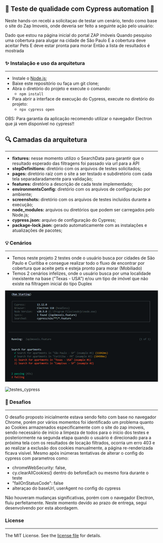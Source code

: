 ## 🚀 Teste de qualidade com Cypress automation 🚀

Neste hands-on recebi a solicitaçao de testar um cenário, tendo como base o site do Zap Imoveis, onde deveria ser feito a seguinte ação pelo usuário:

Dado que estou na página inicial do portal ZAP imóveis
Quando pesquiso uma cobertura para alugar na cidade de São Paulo
E a cobertura deve aceitar Pets
E deve estar pronta para morar
Então a lista de resultados é mostrada

### ✨ Instalação e uso da arquitetura

---

- Instale o [Node.js](https://nodejs.org/en/download/);
- Baixe este repositório ou faça um git clone;
- Abra o diretório do projeto e execute o comando:
  - `npm install`
- Para abrir a interface de execução do Cypress, execute no diretório do projeto:
  - `npx cypress open`

OBS: Para garantia da aplicação recomendo utilizar o navegador Electron que já vem disponível no cypress!!

## 🔍 Camadas da arquitetura

---

- **fixtures:** nesse momento utilizo o SearchData para garantir que o resultado esperado das filtragens foi passado via url para a API
- **stepDefinitions:** diretório com os arquivos de testes solicitados;
- **pages:** diretório raíz com o site a ser testado e subdiretório com cada tela separadaradamente para validação;
- **features:** diretório a descrição de cada teste implementado;
- **environmentsConfig:** diretório com os arquivos de configuração por ambiente;
- **screenshots:** diretório com os arquivos de testes incluidos durante a execução;
- **node_modules:** arquivos ou diretórios que podem ser carregados pelo Node.js;
- **cypress.json:** arquivo de configuração do Cypress;
- **package-lock.json:** gerado automaticamente com as instalações e atualizações de pacotes;

### 💡 Cenários

---

- Temos neste projeto 2 testes onde o usuário busca por cidades de São Paulo e Curitiba e consegue realizar todo o fluxo de encontrar por cobertura que aceite pets e esteja pronto para morar (Mobiliado)
- Temos 2 cenários infelizes, onde o usuário busca por uma localidade inexistente na base ("Texas - USA") e/ou um tipo de imóvel que não existe na filtragem inicial do tipo Duplex

![testes_cypress](./assets/testes.png)

![testes_cypress](./assets/testes_cypress.gif)

### 🚀 Desafios

---

O desafio proposto inicialmente estava sendo feito com base no navegador Chrome, porém por vários momentos foi identificado um problema quanto ao Cookies armazenados especificamente com o site do zap imoveis, sendo necessário de início a limpeza de todos para o início dos testes e posteriormente na segunda etapa quando o usuário é direcionado para a próxima tela com os resultados de locação filtrados, ocorria um erro 403 e ao realizar a exclusão dos cookies manualmente, a página re-renderizada ficava visível. Mesmo após inúmeras tentativas de alterar o config do cypress com parametros como:

- chromeWebSecurity: false,
- cy.clearAllCookies() dentro do beforeEach ou mesmo fora durante o teste
- "failOnStatusCode": false
- alteraçao do baseUrl, userAgent no config do cypress

Não houveram mudanças significativas, porém com o navegador Electron, fluiu perfeitamente. Neste momento devido ao prazo de entrega, segui desenvolvendo por esta abordagem.

### License

---

The MIT License. See the [license file](LICENSE) for details.

[CI BADGE]: https://github.com/jbenner-radham/node-readme-md/actions/workflows/ci.yaml/badge.svg
[CI PAGE]: https://github.com/jbenner-radham/node-readme-md/actions/workflows/ci.yaml
[LICENSE BADGE]: https://img.shields.io/badge/license-MIT%20License-blue.svg
[LICENSE PAGE]: https:/olx.com.br/
[NODE PAGE]: https://nodejs.org/
[NODE VERSION BADGE]: https://img.shields.io/node/v/readme-md.svg
[NPM PAGE]: https://www.npmjs.com/package/readme-md
[NPM VERSION BADGE]: https://img.shields.io/npm/v/readme-md.svg
